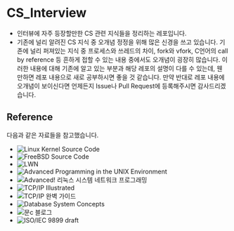 # CS_Interview

* 인터뷰에 자주 등장할만한 CS 관련 지식들을 정리하는 레포입니다.
* 기존에 널리 알려진 CS 지식 중 오개념 정정을 위해 많은 신경을 쓰고 있습니다. 기존에 널리 퍼져있는 지식 중 프로세스와 쓰레드의 차이, fork와 vfork, C언어의 call by reference 등 흔하게 접할 수 있는 내용 중에서도 오개념이 굉장히 많습니다. 이러한 내용에 대해 기존에 알고 있는 부분과 해당 레포의 설명이 다를 수 있는데, 웬만하면 레포 내용으로 새로 공부하시면 좋을 것 같습니다. 만약 반대로 레포 내용에 오개념이 보이신다면 언제든지 Issue나 Pull Request에 등록해주시면 감사드리겠습니다.

## Reference

다음과 같은 자료들을 참고했습니다.

* ![Linux Kernel Source Code](https://elixir.bootlin.com/linux/latest/source)
* ![FreeBSD Source Code](https://github.com/freebsd/freebsd-src)
* ![LWN](https://lwn.net/)
* ![Advanced Programming in the UNIX Environment](http://www.yes24.com/Product/Goods/7991944)
* ![Advanced! 리눅스 시스템 네트워크 프로그래밍](http://www.yes24.com/Product/Goods/26902320)
* ![TCP/IP Illustrated](http://www.yes24.com/Product/Goods/4739649)
* ![TCP/IP 완벽 가이드](http://www.yes24.com/Product/Goods/2355754)
* ![Database System Concepts](http://www.yes24.com/Product/Goods/58794046)
* ![문c 블로그](http://jake.dothome.co.kr/)
* ![ISO/IEC 9899 draft](https://pr0gr4m.tistory.com/entry/ISOIEC-9899-draft?category=714119)